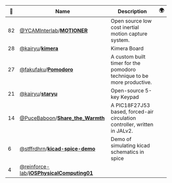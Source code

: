 |:star2: | Name | Description | 🌍|
|---|---|---|---|
|82|[@YCAMInterlab](https://github.com/YCAMInterlab)/[**MOTIONER**](https://github.com/YCAMInterlab/MOTIONER)|Open source low cost inertial motion capture system.||
|28|[@kairyu](https://github.com/kairyu)/[**kimera**](https://github.com/kairyu/kimera)|Kimera Board||
|27|[@fakufaku](https://github.com/fakufaku)/[**Pomodoro**](https://github.com/fakufaku/Pomodoro)|A custom built timer for the pomodoro technique to be more productive.||
|21|[@kairyu](https://github.com/kairyu)/[**staryu**](https://github.com/kairyu/staryu)|Open-source 5-key Keypad||
|14|[@PuceBaboon](https://github.com/PuceBaboon)/[**Share_the_Warmth**](https://github.com/PuceBaboon/Share_the_Warmth)|A PIC18F27J53 based, forced-air circulation controller, written in JALv2.||
|6|[@stffrdhrn](https://github.com/stffrdhrn)/[**kicad-spice-demo**](https://github.com/stffrdhrn/kicad-spice-demo)|Demo of simulating kicad schematics in spice||
|4|[@reinforce-lab](https://github.com/reinforce-lab)/[**iOSPhysicalComputing01**](https://github.com/reinforce-lab/iOSPhysicalComputing01)|||

